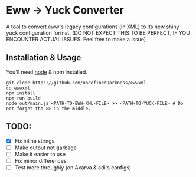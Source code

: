 # Eww -> Yuck Converter
A tool to convert eww's legacy configurations (in XML) to its new shiny
yuck configuration format.
(DO NOT EXPECT THIS TO BE PERFECT, IF YOU ENCOUNTER ACTUAL ISSUES: Feel free to make a issue)

## Installation & Usage
You'll need [node](https://nodejs.org/en/download/package-manager/) & npm installed.
```
git clone https://github.com/undefinedDarkness/ewwxml
cd ewwxml
npm install
npm run build
node out/main.js <PATH-TO-EWW-XML-FILE> >> <PATH-TO-YUCK-FILE> # Do not forget the >> in the middle.
```


## TODO:
- [x] Fix inline strings
- [ ] Make output not garbage
- [ ] Make it easier to use
- [ ] Fix minor differences
- [ ] Test more throughly (on Axarva & adi's configs)
